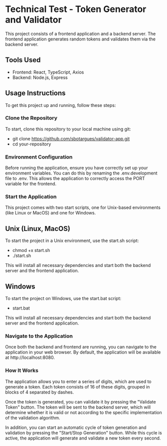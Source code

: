 # Technical Test - Token Generator and Validator

This project consists of a frontend application and a backend server. The frontend application generates random tokens and validates them via the backend server.

## Tools Used

- Frontend: React, TypeScript, Axios
- Backend: Node.js, Express

## Usage Instructions

To get this project up and running, follow these steps:

### Clone the Repository

To start, clone this repository to your local machine using git:

- git clone https://github.com/sbotargues/validator-app.git
- cd your-repository

### Environment Configuration

Before running the application, ensure you have correctly set up your environment variables. You can do this by renaming the .env.development file to .env. This allows the application to correctly access the PORT variable for the frontend.

### Start the Application

This project comes with two start scripts, one for Unix-based environments (like Linux or MacOS) and one for Windows.

## Unix (Linux, MacOS)

To start the project in a Unix environment, use the start.sh script:

- chmod +x start.sh
- ./start.sh

This will install all necessary dependencies and start both the backend server and the frontend application.

## Windows

To start the project on Windows, use the start.bat script:

- start.bat

This will install all necessary dependencies and start both the backend server and the frontend application.

### Navigate to the Application

Once both the backend and frontend are running, you can navigate to the application in your web browser. By default, the application will be available at http://localhost:8080.

### How It Works

The application allows you to enter a series of digits, which are used to generate a token. Each token consists of 16 of these digits, grouped in blocks of 4 separated by dashes.

Once the token is generated, you can validate it by pressing the "Validate Token" button. The token will be sent to the backend server, which will determine whether it is valid or not according to the specific implementation of the validation algorithm.

In addition, you can start an automatic cycle of token generation and validation by pressing the "Start/Stop Generation" button. While this cycle is active, the application will generate and validate a new token every second.
